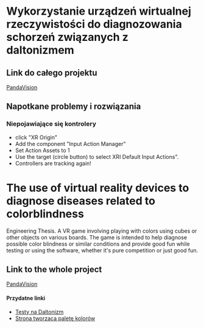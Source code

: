 # Wykorzystanie urządzeń wirtualnej rzeczywistości do diagnozowania schorzeń związanych z daltonizmem
## Link do całego projektu

[PandaVision](https://urstudrzeszow-my.sharepoint.com/:f:/g/personal/op117987_stud_ur_edu_pl/ErKOaEbjQppOsu3n0woqZ-UBQxYMwYwrn2oQvW06TFP1-A?e=ROyC1G)

## Napotkane problemy i rozwiązania

  ### Niepojawiające się kontrolery
  - click "XR Origin"
  - Add the component "Input Action Manager"
  - Set Action Assets to 1
  - Use the target (circle button) to select XRI Default Input Actions".
  - Controllers are tracking again!


# The use of virtual reality devices to diagnose diseases related to colorblindness
Engineering Thesis. A VR game involving playing with colors using cubes or other objects on various boards. The game is intended to help diagnose possible color blindness or similar conditions and provide good fun while testing or using the software, whether it's pure competition or just good fun.

## Link to the whole project

[PandaVision](https://urstudrzeszow-my.sharepoint.com/:f:/g/personal/op117987_stud_ur_edu_pl/ErKOaEbjQppOsu3n0woqZ-UBQxYMwYwrn2oQvW06TFP1-A?e=ROyC1G)

#### Przydatne linki

- [Testy na Daltonizm](https://www.pl.colorlitelens.com/test-na-daltonizm.html)
- [Strona tworzaca paletę kolorów](https://coolors.co/5c0029-61304b-857c8d-94bfbe-acf7c1)


